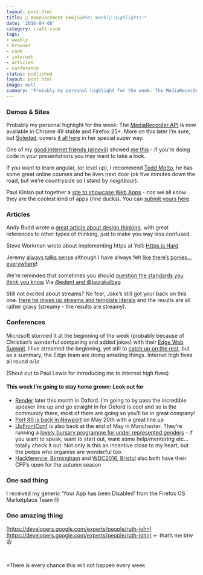 ```yaml
---
layout: post.html
title: 📢 Announcement Emoji&#58; Weekly Highlights!*
date: '2016-04-08'
category: craft-code
tags:
- weekly
- browser
- code
- internet
- articles
- conference
status: published
layout: post.html
image: null
summary: "Probably my personal highlight for the week: The MediaRecorder API is now available in Chrome 49 stable and Firefox 25+."
---
```


### Demos & Sites

Probably my personal highlight for the week: The [MediaRecorder API](https://www.w3.org/TR/mediastream-recording/) is now available in Chrome 49 stable and Firefox 25+. More on this later I’m sure, but [Soledad](https://soledadpenades.com/), covers [it all here](https://hacks.mozilla.org/2016/04/record-almost-everything-in-the-browser-with-mediarecorder/) in her special super way.

One of my [good internet friends (@nexii)](https://twitter.com/nexii) showed [me this](http://thejameskyle.com/spectacle-code-slide/) - if you’re doing code in your presentations you may want to take a look.

If you want to learn angular, (or level up), I recommend [Todd Motto](https://courses.toddmotto.com/), he has some great online courses and he lives next door (ok five minutes down the road, but we’re countryside so I stand by *neighbour*).

Paul Kinlan put together a [site to showcase Web Apps](http://mobilewebappsftw.tumblr.com/) - cos we all know they are the coolest kind of apps (/me ducks). You can [submit yours here](http://mobilewebappsftw.tumblr.com/submit).


### Articles

Andy Budd wrote a [great article about design thinking](http://www.andybudd.com/archives/2016/04/what_the_hell_is_design_thinking_anyway/), with great references to other types of thinking, just to make you way less confused.

Steve Workman wrote about implementing https at Yell: [Https is Hard](https://blog.yell.com/2016/03/https-is-hard/)

Jeremy [always talks sense](https://adactio.com/journal/10467) although I have always felt [like there’s ponies… everywhere](http://www.frankchimero.com/writing/there-is-a-horse-in-the-apple-store/)!

We’re reminded that sometimes you should [question the standards you think you know](https://silktide.com/i-thought-title-text-improved-accessibility-i-was-wrong/) Via [@edent and @laurakalbag](https://twitter.com/laurakalbag/status/716971377719447553)

Still not excited about streams? No fear, Jake’s still got your back on this one. [Here he mixes up streams and template literals](https://jakearchibald.com/2016/streaming-template-literals/) and the results are all rather gravy (streamy - the results are streamy).

### Conferences

Microsoft stormed it at the beginning of the week (probably because of Christian’s wonderful comparing and added jokes) with their [Edge Web Summit](https://blogs.windows.com/msedgedev/tag/web-summit/). I live streamed the beginning, yet still to [catch up on the rest](https://channel9.msdn.com/Events/WebPlatformSummit/edgesummit2016), but as a summary, the Edge team are doing amazing things. Internet high fives all round _o/\o_

(Shout out to Paul Lewis for introducing me to internet high fives)

#### This week I’m going to stay home grown: Look out for

- [Render](http://2016.render-conf.com/) later this month in Oxford. I’m going to by pass the incredible speaker line up and go straight in for Oxford is cool and so is the community there, most of them are going so you’ll be in great company!
- [Port 80 is back in Newport](http://port80events.co.uk/event/port-80-2016/) on May 20th with a great line up
- [UpFrontConf](http://upfrontconf.com) is also back at the end of May in Manchester. They’re running a [lovely bursary programme for under represented genders](http://upfrontconf.com/speaker-bursary/) - if you want to speak, want to start out, want some help/mentoring etc… totally check it out. Not only is this an incentive close to my heart, but the peeps who organise are wonderful too.
- [Hackference, Birmingham](https://www.papercall.io/hackference-2016) and [WDC2016, Bristol](http://alexolder.com/speak-at-wdc2016/) also both have their CFP’s open for the autumn season


### One sad thing

I received my generic ‘Your App has been Disabled’ from the Firefox OS Marketplace Team 😢

### One amazing thing

[https://developers.google.com/experts/people/ruth-john](https://developers.google.com/experts/people/ruth-john) <- that’s me btw 😆

<br />

*There is every chance this will not happen every week

